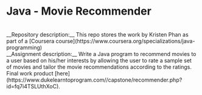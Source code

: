 # Java - Movie Recommender
<br/>
__Repository description:__
This repo stores the work by Kristen Phan as part of a [Coursera course](https://www.coursera.org/specializations/java-programming)
<br/>
__Assignment description:__
Write a Java program to recommend movies to a user based on his/her interests by allowing the user to rate a sample set of movies and tailor the movie recommendations according to the ratings. Final work product [here](https://www.dukelearntoprogram.com//capstone/recommender.php?id=fq7i4TSLUthXoC).
<br/>

